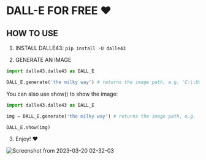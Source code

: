 # DALL-E FOR FREE :heart:

 

## HOW TO USE

1. INSTALL DALLE43: `pip install -U dalle43`


2. GENERATE AN IMAGE 

```python
import dalle43.dalle43 as DALL_E

DALL_E.generate('the milky way') # returns the image path, e.g. 'C:\\Users\\0ut0flin3\\Pictures\\generated_images\\892348097.jpg'  

```

You can also use show() to show the image:

```python
import dalle43.dalle43 as DALL_E

img = DALL_E.generate('the milky way') # returns the image path, e.g. 'C:\\Users\\0ut0flin3\\Pictures\\generated_images\\892348097.jpg'  

DALL_E.show(img)
```

3. Enjoy! :heart:


![Screenshot from 2023-03-20 02-32-03](https://user-images.githubusercontent.com/114559605/226227544-66d2e956-8bd6-43d5-8397-41e720674b7a.png)
